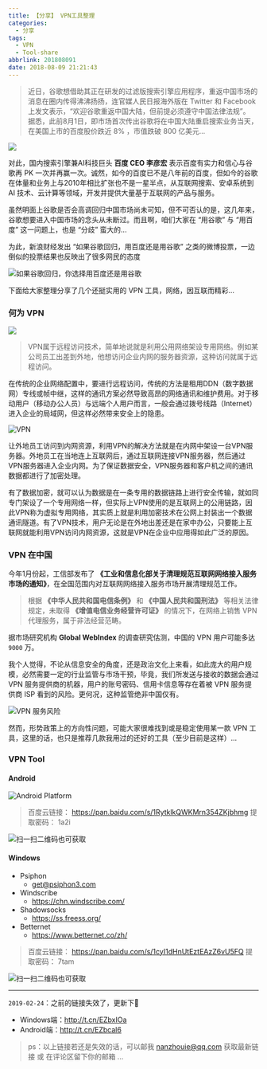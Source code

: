 ```yaml
---
title: 【分享】 VPN工具整理
categories:
  - 分享
tags:
  - VPN
  - Tool-share
abbrlink: 201808091
date: 2018-08-09 21:21:43
---
```


> 近日，谷歌想借助其正在研发的过滤版搜索引擎应用程序，重返中国市场的消息在圈内传得沸沸扬扬，连官媒人民日报海外版在 Twitter 和 Facebook 上发文表示，“欢迎谷歌重返中国大陆，但前提必须遵守中国法律法规”。
> 据悉，此前8月1日，即市场首次传出谷歌将在中国大陆重启搜索业务当天，在美国上市的百度股价跌近 8% ，市值跌破 800 亿美元...

![](http://pcx2lec2u.bkt.clouddn.com/201808091657_648.jpg)

对此，国内搜索引擎兼AI科技巨头 **百度 CEO 李彦宏** 表示百度有实力和信心与谷歌再 PK 一次并再赢一次。诚然，如今的百度已不是八年前的百度，但如今的谷歌在体量和业务上与2010年相比扩张也不是一星半点，从互联网搜索、安卓系统到 AI 技术、云计算等领域，开发并提供大量基于互联网的产品与服务。

虽然明面上谷歌是否会高调回归中国市场尚未可知，但不可否认的是，这几年来，谷歌想要进入中国市场的念头从未断过。而且啊，咱们大家在 “用谷歌” 与 “用百度” 这一问题上，也是 “分歧” 蛮大的...

为此，新浪财经发出 “如果谷歌回归，用百度还是用谷歌” 之类的微博投票，一边倒似的投票结果也反映出了很多网民的态度

![如果谷歌回归，你选择用百度还是用谷歌](http://pcx2lec2u.bkt.clouddn.com/201808091634_397.jpg)

下面给大家整理分享了几个还挺实用的 VPN 工具，网络，因互联而精彩...

### 何为 VPN

![](http://pcx2lec2u.bkt.clouddn.com/201808091633_55.jpg)

> VPN属于远程访问技术，简单地说就是利用公用网络架设专用网络。例如某公司员工出差到外地，他想访问企业内网的服务器资源，这种访问就属于远程访问。

在传统的企业网络配置中，要进行远程访问，传统的方法是租用DDN（数字数据网）专线或帧中继，这样的通讯方案必然导致高昂的网络通讯和维护费用。对于移动用户（移动办公人员）与远端个人用户而言，一般会通过拨号线路（Internet）进入企业的局域网，但这样必然带来安全上的隐患。

![VPN](http://pcx2lec2u.bkt.clouddn.com/201808091746_317.jpg)

让外地员工访问到内网资源，利用VPN的解决方法就是在内网中架设一台VPN服务器。外地员工在当地连上互联网后，通过互联网连接VPN服务器，然后通过VPN服务器进入企业内网。为了保证数据安全，VPN服务器和客户机之间的通讯数据都进行了加密处理。

有了数据加密，就可以认为数据是在一条专用的数据链路上进行安全传输，就如同专门架设了一个专用网络一样，但实际上VPN使用的是互联网上的公用链路，因此VPN称为虚拟专用网络，其实质上就是利用加密技术在公网上封装出一个数据通讯隧道。有了VPN技术，用户无论是在外地出差还是在家中办公，只要能上互联网就能利用VPN访问内网资源，这就是VPN在企业中应用得如此广泛的原因。

### VPN 在中国

今年1月份起，工信部发布了 **《工业和信息化部关于清理规范互联网网络接入服务市场的通知》**，在全国范围内对互联网网络接入服务市场开展清理规范工作。

> 根据 **《中华人民共和国电信条例》** 和 **《中国人民共和国刑法》** 等相关法律规定，未取得 **《增值电信业务经营许可证》** 的情况下，在网络上销售 VPN 代理服务，属于非法经营范畴。

据市场研究机构 **Global WebIndex** 的调查研究估测，中国的 VPN 用户可能多达 `9000` 万。

我个人觉得，不论从信息安全的角度，还是政治文化上来看，如此庞大的用户规模，必然需要一定的行业监管与市场干预，毕竟，我们所发送与接收的数据会通过 VPN 服务提供商的机器，用户的账号密码、信用卡信息等存在着被 VPN 服务提供商 ISP 看到的风险。更何况，这种监管绝非中国仅有。

![VPN 服务风险](http://pcx2lec2u.bkt.clouddn.com/201808091735_103.jpg)

然而，形势政策上的方向性问题，可能大家很难找到或是稳定使用某一款 VPN 工具，这里的话，也只是推荐几款我用过的还好的工具（至少目前是这样）...

### VPN Tool

#### Android

![Android Platform](http://pcx2lec2u.bkt.clouddn.com/201808091635_989.jpg)

> 百度云链接：
> https://pan.baidu.com/s/1RytklkQWKMrn354ZKjbhmg
> 提取密码：
> 1a2i

![扫一扫二维码也可获取](http://pcx2lec2u.bkt.clouddn.com/201808091728_548.png)

#### Windows
* Psiphon
    * <get@psiphon3.com>
* Windscribe
    * <https://chn.windscribe.com/>
* Shadowsocks
    * <https://ss.freess.org/>
* Betternet
    * <https://www.betternet.co/zh/>

> 百度云链接：
> https://pan.baidu.com/s/1cyI1dHnUtEztEAzZ6vU5FQ
> 提取密码：
> 7tam

![扫一扫二维码也可获取](http://pcx2lec2u.bkt.clouddn.com/201808091729_892.png)

---
`2019-02-24`：之前的链接失效了，更新下👾

* Windows端：http://t.cn/EZbxIOa 
* Android端：http://t.cn/EZbcal6 

> ps：以上链接若还是失效的话，可以邮我 nanzhouie@qq.com 获取最新链接 或 在评论区留下你的邮箱 ...